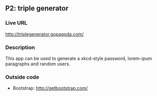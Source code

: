 ## P2: triple generator

### Live URL
<http://triplegenerator.gopagoda.com/>

### Description

This app can be used to generate a xkcd-style password, lorem-ipum paragraphs and random users.

### Outside code
* Bootstrap: http://getbootstrap.com/
